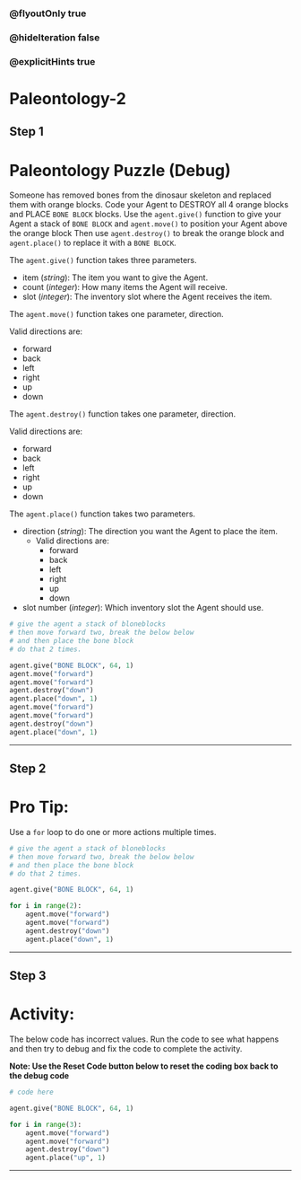 ### @flyoutOnly true
### @hideIteration false
### @explicitHints true

# Paleontology-2

## Step 1
# Paleontology Puzzle (Debug)

Someone has removed bones from the dinosaur skeleton and replaced them with orange blocks. Code your Agent to DESTROY all 4 orange blocks and PLACE `BONE BLOCK` blocks. Use the `agent.give()` function to give your Agent a stack of `BONE BLOCK` and `agent.move()` to position your Agent above the orange block Then use `agent.destroy()` to break the orange block and `agent.place()` to replace it with a `BONE BLOCK`.

The `agent.give()` function takes three parameters.  

- item (*string*): The item you want to give the Agent.
- count (*integer*): How many items the Agent will receive.
- slot (*integer*): The inventory slot where the Agent receives the item.

The `agent.move()` function takes one parameter, direction.

Valid directions are: 
- forward
- back
- left
- right
- up
- down

The `agent.destroy()` function takes one parameter, direction.

Valid directions are: 
- forward
- back
- left
- right
- up
- down

The `agent.place()` function takes two parameters.  

- direction (*string*): The direction you want the Agent to place the item.
    - Valid directions are: 
        - forward
        - back
        - left
        - right
        - up
        - down
- slot number (*integer*): Which inventory slot the Agent should use.

```python
# give the agent a stack of bloneblocks
# then move forward two, break the below below
# and then place the bone block
# do that 2 times.

agent.give("BONE BLOCK", 64, 1)
agent.move("forward")
agent.move("forward")
agent.destroy("down")
agent.place("down", 1)
agent.move("forward")
agent.move("forward")
agent.destroy("down")
agent.place("down", 1)
```

---

## Step 2
# Pro Tip:

Use a `for` loop to do one or more actions multiple times.

```python
# give the agent a stack of bloneblocks
# then move forward two, break the below below
# and then place the bone block
# do that 2 times.

agent.give("BONE BLOCK", 64, 1)

for i in range(2):
    agent.move("forward")
    agent.move("forward")
    agent.destroy("down")
    agent.place("down", 1)
```

---

## Step 3
# Activity:

The below code has incorrect values. Run the code to see what happens and then try to debug and fix the code to complete the activity.

**Note: Use the Reset Code button below to reset the coding box back to the debug code**

```python
# code here

agent.give("BONE BLOCK", 64, 1)

for i in range(3):
    agent.move("forward")
    agent.move("forward")
    agent.destroy("down")
    agent.place("up", 1)
```

---

